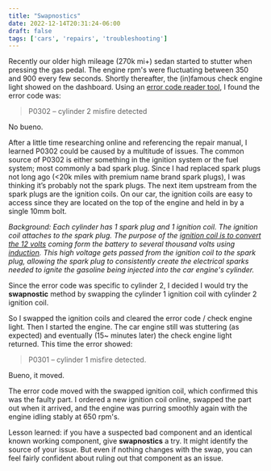 ```yaml
---
title: "Swapnostics"
date: 2022-12-14T20:31:24-06:00
draft: false
tags: ['cars', 'repairs', 'troubleshooting']
---
```


Recently our older high mileage (270k mi+) sedan started to stutter when pressing the gas pedal. The engine rpm's were fluctuating between 350 and 900 every few seconds. Shortly thereafter, the (in)famous check engine light showed on the dashboard. Using an [error code reader tool][3], I found the error code was:

> P0302 – cylinder 2 misfire detected

No bueno.

After a little time researching online and referencing the repair manual, I learned P0302 could be caused by a multitude of issues. The common source of P0302 is either something in the ignition system or the fuel system; most commonly a bad spark plug. Since I had replaced spark plugs not long ago (<20k miles with premium name brand spark plugs), I was thinking it’s probably not the spark plugs. The next item upstream from the spark plugs are the ignition coils. On our car, the ignition coils are easy to access since they are located on the top of the engine and held in by a single 10mm bolt. 

*Background: Each cylinder has 1 spark plug and 1 ignition coil. The ignition coil attaches to the spark plug. The purpose of the [ignition coil is to convert the 12 volts][1] coming form the battery to several thousand volts using [induction][2]. This high voltage gets passed from the ignition coil to the spark plug, allowing the spark plug to consistently create the electrical sparks needed to ignite the gasoline being injected into the car engine's cylinder.*

Since the error code was specific to cylinder 2, I decided I would try the **swapnostic** method by swapping the cylinder 1 ignition coil with cylinder 2 ignition coil. 

So I swapped the ignition coils and cleared the error code / check engine light. Then I started the engine. The car engine still was stuttering (as expected) and eventually (15~ minutes later) the check engine light returned. This time the error showed:

> P0301 – cylinder 1 misfire detected.

Bueno, it moved.

The error code moved with the swapped ignition coil, which confirmed this was the faulty part. I ordered a new ignition coil online, swapped the part out when it arrived, and the engine was purring smoothly again with the engine idling stably at 650 rpm's.

Lesson learned: if you have a suspected bad component and an identical known working component, give **swapnostics** a try. It might identify the source of your issue. But even if nothing changes with the swap, you can feel fairly confident about ruling out that component as an issue.

[1]: https://help.summitracing.com/app/answers/detail/a_id/5094/~/how-does-an-ignition-coil-work "How does an ignition coil work?"
[2]: https://en.wikipedia.org/wiki/Induction_coil "Induction coil on wikipedia"
[3]: https://en.wikipedia.org/wiki/On-board_diagnostics "OBD-II"